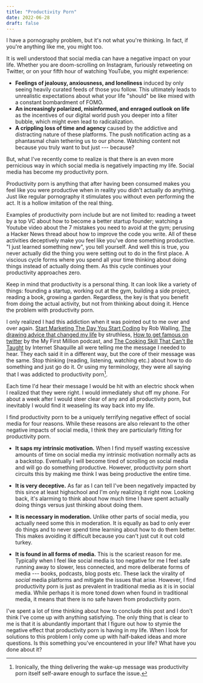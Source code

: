 ```yaml
---
title: "Productivity Porn"
date: 2022-06-28
draft: false
---
```


I have a pornography problem, but it's not what you're thinking. In fact, if you're anything like me, you might too.

It is well understood that social media can have a negative impact on your life. Whether you are doom-scrolling on Instagram, furiously retweeting on Twitter, or on your fifth hour of watching YouTube, you might experience:

- **Feelings of jealousy, anxiousness, and loneliness** induced by only seeing heavily curated feeds of those you follow. This ultimately leads to unrealistic expectations about what your life "should" be like mixed with a constant bombardment of FOMO.
- **An increasingly polarized, misinformed, and enraged outlook on life** as the incentives of our digital world push you deeper into a filter bubble, which might even lead to radicalization.
- **A crippling loss of time and agency** caused by the addictive and distracting nature of these platforms. The push notification acting as a phantasmal chain tethering us to our phone. Watching content not because you truly want to but just --- because?

But, what I've recently come to realize is that there is an even more pernicious way in which social media is negatively impacting my life. Social media has become my productivity porn.

Productivity porn is anything that after having been consumed makes you feel like you were productive when in reality you didn't actually do anything. Just like regular pornography it stimulates you without even performing the act. It is a hollow imitation of the real thing.

Examples of productivity porn include but are not limited to: reading a tweet by a top VC about how to become a better startup founder; watching a Youtube video about the 7 mistakes you need to avoid at the gym; perusing a Hacker News thread about how to improve the code you write. All of these activities deceptively make you feel like you've done something productive. "I just learned something new", you tell yourself. And well this is true, you never actually did the thing you were setting out to do in the first place. A viscious cycle forms where you spend all your time thinking about doing things instead of actually doing them. As this cycle continues your productivity approaches zero.

Keep in mind that productivity is a personal thing. It can look like a variety of things: founding a startup, working out at the gym, building a side project, reading a book, growing a garden. Regardless, the key is that you benefit from doing the actual activity, but not from thinking about doing it. Hence the problem with productivity porn.

I only realized I had this addiction when it was pointed out to me over and over again. [Start Marketing The Day You Start Coding](https://robwalling.com/assets/ebook.pdf) by Rob Walling, [The drawing advice that changed my life](https://www.youtube.com/watch?v=M6NsEDwHHiE&t=512s&ab_channel=struthless) by struthless, [How to get famous on twitter](https://podcasts.apple.com/us/podcast/how-to-get-famous-on-twitter-and-other-listener-questions/id1469759170?i=1000558020601) by the My First Million podcast, and [The Cooking Skill That Can't Be Taught](https://www.youtube.com/watch?v=gYwkKaK5yeQ&ab_channel=InternetShaquille) by Internet Shaquille all were telling me the message I needed to hear. They each said it in a different way, but the core of their message was the same. Stop thinking (reading, listening, watching etc.) about how to do something and just go do it. Or using my terminology, they were all saying that I was addicted to productivity porn[^1].

Each time I'd hear their message I would be hit with an electric shock when I realized that they were right. I would immediately shut off my phone. For about a week after I would steer clear of any and all productivity porn, but inevitably I would find it weaseling its way back into my life.

I find productivity porn to be a uniquely terrifying negative effect of social media for four reasons. While these reasons are also relevant to the other negative impacts of social media, I think they are particularly fitting for productivity porn.

- **It saps my intrinsic motivation.** When I find myself wasting excessive amounts of time on social media my intrinsic motivation normally acts as a backstop. Eventually I will become tired of scrolling on social media and will go do something productive. However, productivity porn short circuits this by making me think I was being productive the entire time.

- **It is very deceptive.** As far as I can tell I've been negatively impacted by this since at least highschool and I'm only realizing it right now. Looking back, it's alarming to think about how much time I have spent actually doing things versus just thinking about doing them.
- **It is necessary in moderation.** Unlike other parts of social media, you actually need some this in moderation. It is equally as bad to only ever do things and to never spend time learning about how to do them better. This makes avoiding it difficult because you can't just cut it out cold turkey.
- **It is found in all forms of media.** This is the scariest reason for me. Typically when I feel like social media is too negative for me I feel safe running away to slower, less connected, and more deliberate forms of media --- books, podcasts, blog posts etc. These lack the virality of _social_ media platforms and mitigate the issues that arise. However, I find productivity porn is just as prevalent in traditional media as it is in social media. While perhaps it is more toned down when found in traditional media, it means that there is no safe haven from productivity porn.

I've spent a lot of time thinking about how to conclude this post and I don't think I've come up with anything satisfying. The only thing that is clear to me is that it is abundantly important that I figure out how to stymie the negative effect that productivity porn is having in my life. When I look for solutions to this problem I only come up with half-baked ideas and more questions. Is this something you've encountered in your life? What have you done about it?

[^1]: Ironically, the thing delivering the wake-up message was productivity porn itself self-aware enough to surface the issue.
